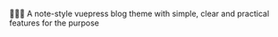 :tada::tada::tada: A note-style vuepress blog theme with simple, clear and practical features for the purpose
